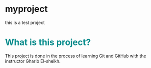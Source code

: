 # myproject
this is a test project
<h1 style = "color: darkcyan;">What is this project?</h1>
<p> This project is done in the process of learning Git and GitHub with the instructor Gharib El-sheikh.</p>
